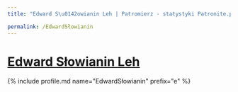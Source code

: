 ```yaml
---
title: "Edward S\u0142owianin Leh | Patromierz - statystyki Patronite.pl"

permalink: /EdwardSłowianin
---
```


# [Edward Słowianin Leh](https://patronite.pl/EdwardSłowianin)

{% include profile.md name="EdwardSłowianin" prefix="e" %}
